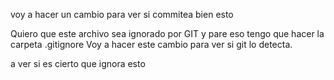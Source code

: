voy a  hacer un cambio para ver si commitea bien esto


Quiero que este archivo sea  ignorado por  GIT y pare eso tengo que hacer la carpeta .gitignore
Voy a hacer este cambio para ver si git lo detecta.

a ver si es cierto que ignora esto